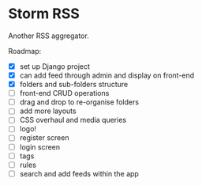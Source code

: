 # Storm RSS
Another RSS aggregator.

Roadmap:

- [x] set up Django project
- [x] can add feed through admin and display on front-end
- [x] folders and sub-folders structure 
- [ ] front-end CRUD operations
- [ ] drag and drop to re-organise folders
- [ ] add more layouts
- [ ] CSS overhaul and media queries
- [ ] logo!
- [ ] register screen
- [ ] login screen
- [ ] tags
- [ ] rules
- [ ] search and add feeds within the app
